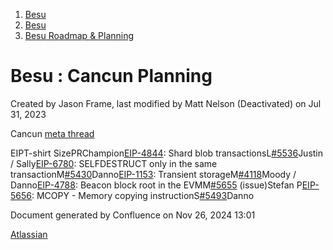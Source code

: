 1. [Besu](index.html)
2. [Besu](Besu_22151173.html)
3. [Besu Roadmap &amp; Planning](22154278.html)

# Besu : Cancun Planning

Created by Jason Frame, last modified by Matt Nelson (Deactivated) on Jul 31, 2023

Cancun [meta thread](https://ethereum-magicians.org/t/cancun-network-upgrade-meta-thread/12060)

EIPT-shirt SizePRChampion[EIP-4844](https://ethereum-magicians.org/t/eip-4844-shard-blob-transactions/8430): Shard blob transactionsL[#5536](https://github.com/hyperledger/besu/pull/5536)Justin / Sally[EIP-6780](https://eips.ethereum.org/EIPS/eip-6780): SELFDESTRUCT only in the same transactionM[#5430](https://github.com/hyperledger/besu/pull/5430)Danno[EIP-1153](https://ethereum-magicians.org/t/shanghai-cancun-candidate-eip-1153-transient-storage/10784): Transient storageM[#4118](https://github.com/hyperledger/besu/pull/4118)Moody / Danno[EIP-4788](https://eips.ethereum.org/EIPS/eip-4788): Beacon block root in the EVMM[#5655](https://github.com/hyperledger/besu/issues/5655) (issue)Stefan P[EIP-5656](https://eips.ethereum.org/EIPS/eip-5656): MCOPY - Memory copying instructionS[#5493](https://github.com/hyperledger/besu/pull/5493)Danno

Document generated by Confluence on Nov 26, 2024 13:01

[Atlassian](http://www.atlassian.com/)
